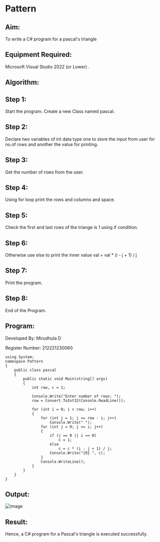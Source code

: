 # Pattern

## Aim:
To write a C# program for a pascal's triangle

## Equipment Required:
Microsoft Visual Studio 2022 (or Lower) .

## Algorithm:
## Step 1:
Start the program.
Create a new Class named pascal.

## Step 2:
Declare two variables of int data type one to store the input from user for no.of rows and another the value for printing.

## Step 3:
Get the number of rows from the user.

## Step 4:
Using for loop print the rows and columns and space.

## Step 5:
Check the first and last rows of the triange is 1 using if condition.

## Step 6:
Otherwise use else to print the inner value val = val * (i - j + 1) / j

## Step 7:
Print the program.

## Step 8:
End of the Program.

## Program:
Developed By: Mirudhula D

Register Number: 212221230060

~~~
using System;
namespace Pattern
{
    public class pascal
    {
        public static void Main(string[] args)
        {
            int row, c = 1;

            Console.Write("Enter number of rows: ");
            row = Convert.ToInt32(Console.ReadLine());

            for (int i = 0; i < row; i++)
            {
                for (int j = 1; j <= row - i; j++)
                    Console.Write(" ");
                for (int j = 0; j <= i; j++)
                {
                    if (j == 0 || i == 0)
                        c = 1;
                    else
                        c = c * (i - j + 1) / j;
                    Console.Write("{0} ", c);
                }
                Console.WriteLine();
            }
        }
    }
}        
~~~

## Output:

![image](https://user-images.githubusercontent.com/94828147/226913191-514d1d92-312e-4561-ae70-69c9e26a8229.png)


## Result:

Hence, a C# program for a Pascal's triangle is executed successfully.
